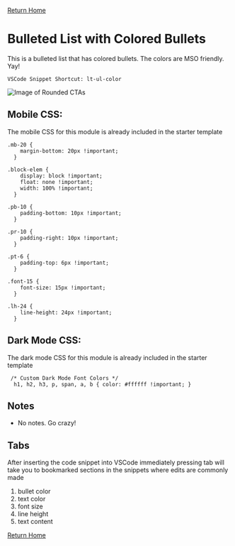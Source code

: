 
[Return Home](index.md)

# Bulleted List with Colored Bullets
This is a bulleted list that has colored bullets. The colors are MSO friendly. Yay!
```
VSCode Snippet Shortcut: lt-ul-color
```


![Image of Rounded CTAs](https://s3.amazonaws.com/marketing.lendingtree.com/email/module-library/lt-ul-color.png)


## Mobile CSS:
The mobile CSS for this module is already included in the starter template
```
.mb-20 {
    margin-bottom: 20px !important;
  }
  
.block-elem {
    display: block !important;
    float: none !important;
    width: 100% !important;
  }
  
.pb-10 {
    padding-bottom: 10px !important;
  }

.pr-10 {
    padding-right: 10px !important;
  }
  
.pt-6 {
    padding-top: 6px !important;
  }
  
.font-15 {
    font-size: 15px !important;
  }
  
.lh-24 {
    line-height: 24px !important;
  }
```

## Dark Mode CSS:
The dark mode CSS for this module is already included in the starter template
```
 /* Custom Dark Mode Font Colors */
  h1, h2, h3, p, span, a, b { color: #ffffff !important; }
```

## Notes
- No notes. Go crazy!

## Tabs
After inserting the code snippet into VSCode immediately pressing tab will take you to bookmarked sections in the snippets where edits are commonly made
1. bullet color
2. text color
3. font size
4. line height
5. text content

[Return Home](index.md)
